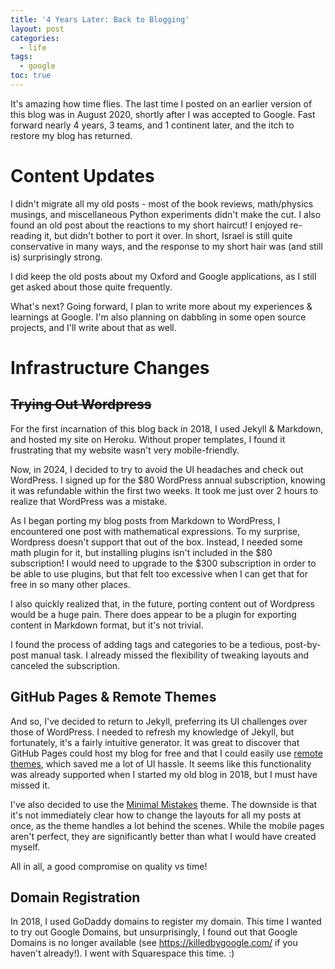 ```yaml
---
title: '4 Years Later: Back to Blogging'
layout: post
categories:
  - life
tags:
  - google
toc: true
---
```


It's amazing how time flies. The last time I posted on an earlier version of this blog was in August 2020, shortly after I was accepted to Google. Fast forward nearly 4 years, 3 teams, and 1 continent later, and the itch to restore my blog has returned.

# Content Updates

I didn't migrate all my old posts - most of the book reviews, math/physics musings, and miscellaneous Python experiments didn't make the cut. I also found an old post about the reactions to my short haircut! I enjoyed re-reading it, but didn't bother to port it over. In short, Israel is still quite conservative in many ways, and the response to my short hair was (and still is) surprisingly strong.

I did keep the old posts about my Oxford and Google applications, as I still get asked about those quite frequently.

What's next? Going forward, I plan to write more about my experiences & learnings at Google. I'm also planning on dabbling in some open source projects, and I'll write about that as well.

# Infrastructure Changes

## ~~Trying Out Wordpress~~

For the first incarnation of this blog back in 2018, I used Jekyll & Markdown, and hosted my site on Heroku. Without proper templates, I found it frustrating that my website wasn't very mobile-friendly.

Now, in 2024, I decided to try to avoid the UI headaches and check out WordPress. I signed up for the $80 WordPress annual subscription, knowing it was refundable within the first two weeks. It took me just over 2 hours to realize that WordPress was a mistake.

As I began porting my blog posts from Markdown to WordPress, I encountered one post with mathematical expressions. To my surprise, Wordpress doesn't support that out of the box. Instead, I needed some math plugin for it, but installing plugins isn't included in the $80 subscription! I would need to upgrade to the $300 subscription in order to be able to use plugins, but that felt too excessive when I can get that for free in so many other places.

I also quickly realized that, in the future, porting content out of Wordpress would be a huge pain. There does appear to be a plugin for exporting content in Markdown format, but it's not trivial.

I found the process of adding tags and categories to be a tedious, post-by-post manual task. I already missed the flexibility of tweaking layouts and canceled the subscription.

## GitHub Pages & Remote Themes

And so, I've decided to return to Jekyll, preferring its UI challenges over those of WordPress. I needed to refresh my knowledge of Jekyll, but fortunately, it's a fairly intuitive generator. It was great to discover that GitHub Pages could host my blog for free and that I could easily use [remote themes](https://talk.jekyllrb.com/t/github-pages-use-of-remote-theme/1737), which saved me a lot of UI hassle. It seems like this functionality was already supported when I started my old blog in 2018, but I must have missed it.

I've also decided to use the [Minimal Mistakes](https://mmistakes.github.io/minimal-mistakes/) theme. The downside is that it's not immediately clear how to change the layouts for all my posts at once, as the theme handles a lot behind the scenes. While the mobile pages aren't perfect, they are significantly better than what I would have created myself.

All in all, a good compromise on quality vs time!

## Domain Registration

In 2018, I used GoDaddy domains to register my domain. This time I wanted to try out Google Domains, but unsurprisingly, I found out that Google Domains is no longer available (see https://killedbygoogle.com/ if you haven't already!). I went with Squarespace this time. :)
